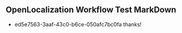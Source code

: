## OpenLocalization Workflow Test MarkDown
* ed5e7563-3aaf-43c0-b6ce-050afc7bc0fa thanks!

<!--HONumber=Aug16_HO3-->


